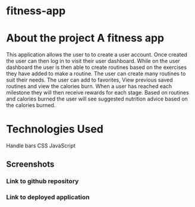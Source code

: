 # fitness-app

# About the project A fitness app 
This application allows the user to to create a user account. Once created the user can then log in to visit their user dashboard. While on the user dashboard the user is then able to create routines based on the exercises they have added to make a routine. The user can create many routines to suit their needs. The user can add to favorites, View previous saved routines and view the calories burn.
When a user has reached each milestone they will then receive rewards for each stage. Based on routines and calories burned the user will see suggested nutrition advice based on the calories burned. 

# Technologies Used
Handle bars
CSS
JavaScript

## Screenshots 

### Link to github repository

### Link to deployed application





